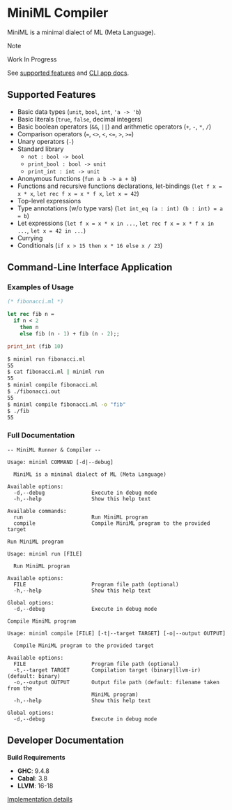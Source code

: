 # MiniML Compiler

MiniML is a minimal dialect of ML (Meta Language).

> [!NOTE]
> Work In Progress
>
> See [supported features](#supported-features) and [CLI app docs](#command-line-interface-application).

## Supported Features

- Basic data types (`unit`, `bool`, `int`, `'a -> 'b`)
- Basic literals (`true`, `false`, decimal integers)
- Basic boolean operators (`&&`, `||`) and arithmetic operators (`+`, `-`, `*`, `/`)
- Comparison operators (`=`, `<>`, `<`, `<=`, `>`, `>=`)
- Unary operators (`-`)
- Standard library
  - `not : bool -> bool`
  - `print_bool : bool -> unit`
  - `print_int : int -> unit`
- Anonymous functions (`fun a b -> a + b`)
- Functions and recursive functions declarations, let-bindings (`let f x = x * x`, `let rec f x = x * f x`, `let x = 42`)
- Top-level expressions
- Type annotations (w/o type vars) (`let int_eq (a : int) (b : int) = a = b`)
- Let expressions (`let f x = x * x in ...`, `let rec f x = x * f x in ...`, `let x = 42 in ...`)
- Currying
- Conditionals (`if x > 15 then x * 16 else x / 23`)

## Command-Line Interface Application

### Examples of Usage

```ocaml
(* fibonacci.ml *)

let rec fib n =
  if n < 2
    then n
    else fib (n - 1) + fib (n - 2);;

print_int (fib 10)
```

```bash
$ miniml run fibonacci.ml
55
$ cat fibonacci.ml | miniml run
55
$ miniml compile fibonacci.ml
$ ./fibonacci.out
55
$ miniml compile fibonacci.ml -o "fib"
$ ./fib
55
```

### Full Documentation

```
-- MiniML Runner & Compiler --

Usage: miniml COMMAND [-d|--debug]

  MiniML is a minimal dialect of ML (Meta Language)

Available options:
  -d,--debug               Execute in debug mode
  -h,--help                Show this help text

Available commands:
  run                      Run MiniML program
  compile                  Compile MiniML program to the provided target
```

```
Run MiniML program

Usage: miniml run [FILE]

  Run MiniML program

Available options:
  FILE                     Program file path (optional)
  -h,--help                Show this help text

Global options:
  -d,--debug               Execute in debug mode
```

```
Compile MiniML program

Usage: miniml compile [FILE] [-t|--target TARGET] [-o|--output OUTPUT]

  Compile MiniML program to the provided target

Available options:
  FILE                     Program file path (optional)
  -t,--target TARGET       Compilation target (binary|llvm-ir) (default: binary)
  -o,--output OUTPUT       Output file path (default: filename taken from the
                           MiniML program)
  -h,--help                Show this help text

Global options:
  -d,--debug               Execute in debug mode
```

## Developer Documentation

**Build Requirements**

- **GHC**: 9.4.8
- **Cabal**: 3.8
- **LLVM**: 16-18

[Implementation details](docs/dev/impl.md)
